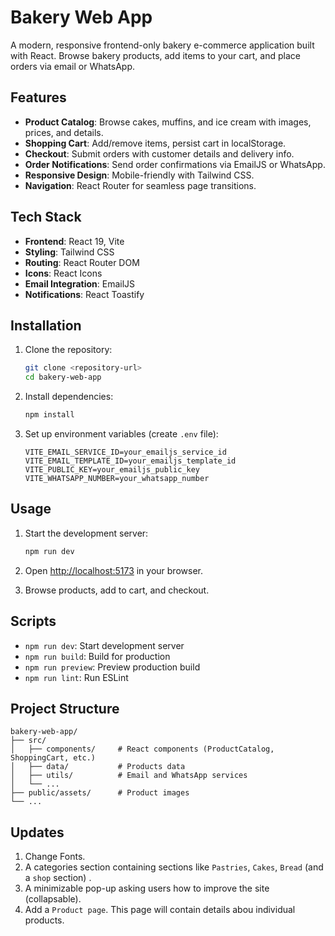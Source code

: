 # Bakery Web App

A modern, responsive frontend-only bakery e-commerce application built with React. Browse bakery products, add items to your cart, and place orders via email or WhatsApp.

## Features

- **Product Catalog**: Browse cakes, muffins, and ice cream with images, prices, and details.
- **Shopping Cart**: Add/remove items, persist cart in localStorage.
- **Checkout**: Submit orders with customer details and delivery info.
- **Order Notifications**: Send order confirmations via EmailJS or WhatsApp.
- **Responsive Design**: Mobile-friendly with Tailwind CSS.
- **Navigation**: React Router for seamless page transitions.

## Tech Stack

- **Frontend**: React 19, Vite
- **Styling**: Tailwind CSS
- **Routing**: React Router DOM
- **Icons**: React Icons
- **Email Integration**: EmailJS
- **Notifications**: React Toastify

## Installation

1. Clone the repository:
   ```bash
   git clone <repository-url>
   cd bakery-web-app
   ```

2. Install dependencies:
   ```bash
   npm install
   ```

3. Set up environment variables (create `.env` file):
   ```
   VITE_EMAIL_SERVICE_ID=your_emailjs_service_id
   VITE_EMAIL_TEMPLATE_ID=your_emailjs_template_id
   VITE_PUBLIC_KEY=your_emailjs_public_key
   VITE_WHATSAPP_NUMBER=your_whatsapp_number
   ```

## Usage

1. Start the development server:
   ```bash
   npm run dev
   ```

2. Open [http://localhost:5173](http://localhost:5173) in your browser.

3. Browse products, add to cart, and checkout.

## Scripts

- `npm run dev`: Start development server
- `npm run build`: Build for production
- `npm run preview`: Preview production build
- `npm run lint`: Run ESLint

## Project Structure

```
bakery-web-app/
├── src/
│   ├── components/     # React components (ProductCatalog, ShoppingCart, etc.)
│   ├── data/           # Products data
│   ├── utils/          # Email and WhatsApp services
│   └── ...
├── public/assets/      # Product images
└── ...
```

## Updates

1. Change Fonts.
2. A categories section containing sections like `Pastries`, `Cakes`, `Bread` (and a `shop` section) .
3. A minimizable pop-up asking users how to improve the site (collapsable).
4. Add a `Product page`. This page will contain details abou individual products.
